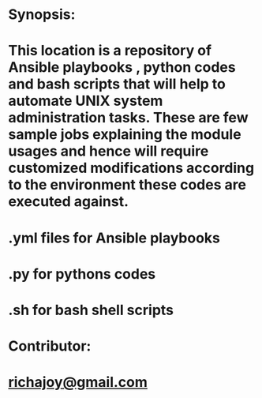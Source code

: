 
# Synopsis:
# This location is a repository of Ansible playbooks , python codes and bash scripts that will help to automate UNIX system administration  tasks. These are few sample jobs explaining the module usages and hence will require customized modifications according to the environment these codes are executed against.
# .yml files for Ansible playbooks
# .py for pythons codes
# .sh for bash shell scripts

# Contributor:
# richajoy@gmail.com
